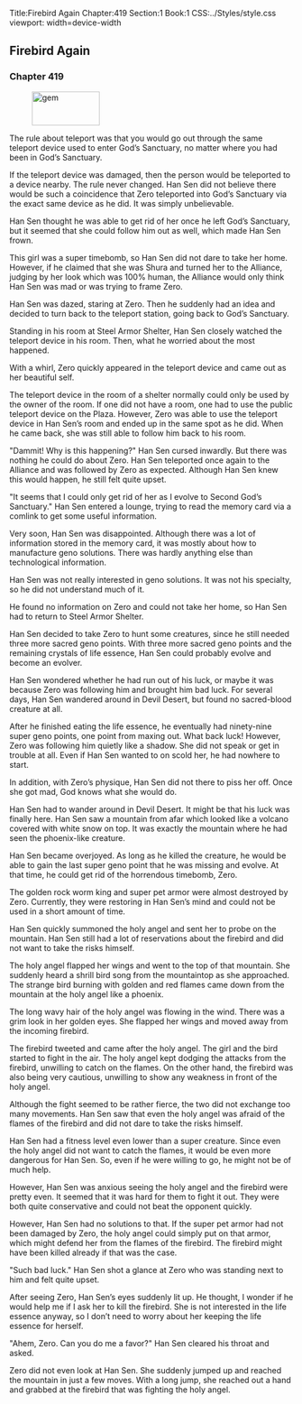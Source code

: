 Title:Firebird Again 
Chapter:419 
Section:1 
Book:1 
CSS:../Styles/style.css 
viewport: width=device-width
  
## Firebird Again
### Chapter 419 
<figure>
	<img src="../Images/gem.gif" alt="gem" id="gem" width="120" height="60" />
</figure>
  

  
  The rule about teleport was that you would go out through the same teleport device used to enter God’s Sanctuary, no matter where you had been in God’s Sanctuary.

If the teleport device was damaged, then the person would be teleported to a device nearby. The rule never changed. Han Sen did not believe there would be such a coincidence that Zero teleported into God’s Sanctuary via the exact same device as he did. It was simply unbelievable.

Han Sen thought he was able to get rid of her once he left God’s Sanctuary, but it seemed that she could follow him out as well, which made Han Sen frown.

This girl was a super timebomb, so Han Sen did not dare to take her home. However, if he claimed that she was Shura and turned her to the Alliance, judging by her look which was 100% human, the Alliance would only think Han Sen was mad or was trying to frame Zero.

Han Sen was dazed, staring at Zero. Then he suddenly had an idea and decided to turn back to the teleport station, going back to God’s Sanctuary.

Standing in his room at Steel Armor Shelter, Han Sen closely watched the teleport device in his room. Then, what he worried about the most happened.

With a whirl, Zero quickly appeared in the teleport device and came out as her beautiful self.

The teleport device in the room of a shelter normally could only be used by the owner of the room. If one did not have a room, one had to use the public teleport device on the Plaza. However, Zero was able to use the teleport device in Han Sen’s room and ended up in the same spot as he did. When he came back, she was still able to follow him back to his room.

"Dammit! Why is this happening?" Han Sen cursed inwardly. But there was nothing he could do about Zero. Han Sen teleported once again to the Alliance and was followed by Zero as expected. Although Han Sen knew this would happen, he still felt quite upset.

"It seems that I could only get rid of her as I evolve to Second God’s Sanctuary." Han Sen entered a lounge, trying to read the memory card via a comlink to get some useful information.

Very soon, Han Sen was disappointed. Although there was a lot of information stored in the memory card, it was mostly about how to manufacture geno solutions. There was hardly anything else than technological information.

Han Sen was not really interested in geno solutions. It was not his specialty, so he did not understand much of it.

He found no information on Zero and could not take her home, so Han Sen had to return to Steel Armor Shelter.

Han Sen decided to take Zero to hunt some creatures, since he still needed three more sacred geno points. With three more sacred geno points and the remaining crystals of life essence, Han Sen could probably evolve and become an evolver.

Han Sen wondered whether he had run out of his luck, or maybe it was because Zero was following him and brought him bad luck. For several days, Han Sen wandered around in Devil Desert, but found no sacred-blood creature at all.

After he finished eating the life essence, he eventually had ninety-nine super geno points, one point from maxing out. What back luck! However, Zero was following him quietly like a shadow. She did not speak or get in trouble at all. Even if Han Sen wanted to on scold her, he had nowhere to start.

In addition, with Zero’s physique, Han Sen did not there to piss her off. Once she got mad, God knows what she would do.

Han Sen had to wander around in Devil Desert. It might be that his luck was finally here. Han Sen saw a mountain from afar which looked like a volcano covered with white snow on top. It was exactly the mountain where he had seen the phoenix-like creature.

Han Sen became overjoyed. As long as he killed the creature, he would be able to gain the last super geno point that he was missing and evolve. At that time, he could get rid of the horrendous timebomb, Zero.

The golden rock worm king and super pet armor were almost destroyed by Zero. Currently, they were restoring in Han Sen’s mind and could not be used in a short amount of time.

Han Sen quickly summoned the holy angel and sent her to probe on the mountain. Han Sen still had a lot of reservations about the firebird and did not want to take the risks himself.

The holy angel flapped her wings and went to the top of that mountain. She suddenly heard a shrill bird song from the mountaintop as she approached. The strange bird burning with golden and red flames came down from the mountain at the holy angel like a phoenix.

The long wavy hair of the holy angel was flowing in the wind. There was a grim look in her golden eyes. She flapped her wings and moved away from the incoming firebird.

The firebird tweeted and came after the holy angel. The girl and the bird started to fight in the air. The holy angel kept dodging the attacks from the firebird, unwilling to catch on the flames. On the other hand, the firebird was also being very cautious, unwilling to show any weakness in front of the holy angel.

Although the fight seemed to be rather fierce, the two did not exchange too many movements. Han Sen saw that even the holy angel was afraid of the flames of the firebird and did not dare to take the risks himself.

Han Sen had a fitness level even lower than a super creature. Since even the holy angel did not want to catch the flames, it would be even more dangerous for Han Sen. So, even if he were willing to go, he might not be of much help.

However, Han Sen was anxious seeing the holy angel and the firebird were pretty even. It seemed that it was hard for them to fight it out. They were both quite conservative and could not beat the opponent quickly.

However, Han Sen had no solutions to that. If the super pet armor had not been damaged by Zero, the holy angel could simply put on that armor, which might defend her from the flames of the firebird. The firebird might have been killed already if that was the case.

"Such bad luck." Han Sen shot a glance at Zero who was standing next to him and felt quite upset.

After seeing Zero, Han Sen’s eyes suddenly lit up. He thought, I wonder if he would help me if I ask her to kill the firebird. She is not interested in the life essence anyway, so I don’t need to worry about her keeping the life essence for herself.

"Ahem, Zero. Can you do me a favor?" Han Sen cleared his throat and asked.

Zero did not even look at Han Sen. She suddenly jumped up and reached the mountain in just a few moves. With a long jump, she reached out a hand and grabbed at the firebird that was fighting the holy angel.
